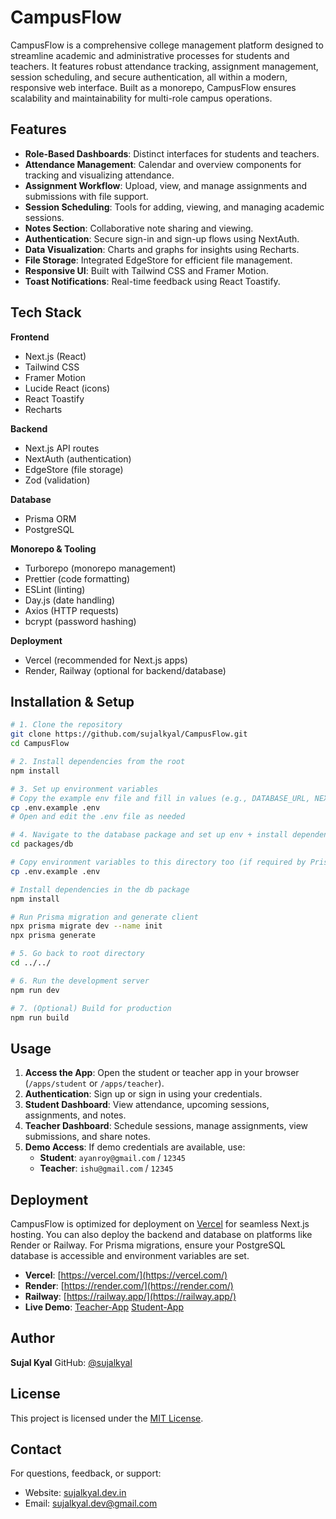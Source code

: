 # CampusFlow

CampusFlow is a comprehensive college management platform designed to streamline academic and administrative processes for students and teachers. It features robust attendance tracking, assignment management, session scheduling, and secure authentication, all within a modern, responsive web interface. Built as a monorepo, CampusFlow ensures scalability and maintainability for multi-role campus operations.

## Features

- **Role-Based Dashboards**: Distinct interfaces for students and teachers.
- **Attendance Management**: Calendar and overview components for tracking and visualizing attendance.
- **Assignment Workflow**: Upload, view, and manage assignments and submissions with file support.
- **Session Scheduling**: Tools for adding, viewing, and managing academic sessions.
- **Notes Section**: Collaborative note sharing and viewing.
- **Authentication**: Secure sign-in and sign-up flows using NextAuth.
- **Data Visualization**: Charts and graphs for insights using Recharts.
- **File Storage**: Integrated EdgeStore for efficient file management.
- **Responsive UI**: Built with Tailwind CSS and Framer Motion.
- **Toast Notifications**: Real-time feedback using React Toastify.

## Tech Stack

**Frontend**
- Next.js (React)
- Tailwind CSS
- Framer Motion
- Lucide React (icons)
- React Toastify
- Recharts

**Backend**
- Next.js API routes
- NextAuth (authentication)
- EdgeStore (file storage)
- Zod (validation)

**Database**
- Prisma ORM
- PostgreSQL

**Monorepo & Tooling**
- Turborepo (monorepo management)
- Prettier (code formatting)
- ESLint (linting)
- Day.js (date handling)
- Axios (HTTP requests)
- bcrypt (password hashing)

**Deployment**
- Vercel (recommended for Next.js apps)
- Render, Railway (optional for backend/database)

## Installation & Setup

```sh
# 1. Clone the repository
git clone https://github.com/sujalkyal/CampusFlow.git
cd CampusFlow

# 2. Install dependencies from the root
npm install

# 3. Set up environment variables
# Copy the example env file and fill in values (e.g., DATABASE_URL, NEXTAUTH_SECRET, etc.)
cp .env.example .env
# Open and edit the .env file as needed

# 4. Navigate to the database package and set up env + install dependencies
cd packages/db

# Copy environment variables to this directory too (if required by Prisma here)
cp .env.example .env

# Install dependencies in the db package
npm install

# Run Prisma migration and generate client
npx prisma migrate dev --name init
npx prisma generate

# 5. Go back to root directory
cd ../../

# 6. Run the development server
npm run dev

# 7. (Optional) Build for production
npm run build
```

## Usage

1. **Access the App**: Open the student or teacher app in your browser (`/apps/student` or `/apps/teacher`).
2. **Authentication**: Sign up or sign in using your credentials.
3. **Student Dashboard**: View attendance, upcoming sessions, assignments, and notes.
4. **Teacher Dashboard**: Schedule sessions, manage assignments, view submissions, and share notes.
5. **Demo Access**: If demo credentials are available, use:
   - **Student**: `ayanroy@gmail.com` / `12345`
   - **Teacher**: `ishu@gmail.com` / `12345`

## Deployment

CampusFlow is optimized for deployment on [Vercel](https://vercel.com/) for seamless Next.js hosting. You can also deploy the backend and database on platforms like Render or Railway. For Prisma migrations, ensure your PostgreSQL database is accessible and environment variables are set.

- **Vercel**: [https://vercel.com/](https://vercel.com/)
- **Render**: [https://render.com/](https://render.com/)
- **Railway**: [https://railway.app/](https://railway.app/)
- **Live Demo**: [Teacher-App](https://campusflow-teacher.vercel.app/) [Student-App](https://ecomm-user-app.vercel.app/)

## Author

**Sujal Kyal**
GitHub: [@sujalkyal](https://github.com/sujalkyal)

## License

This project is licensed under the [MIT License](LICENSE).

## Contact

For questions, feedback, or support:

- Website: [sujalkyal.dev.in](https://sujaldev-ten.vercel.app/)
- Email: sujalkyal.dev@gmail.com